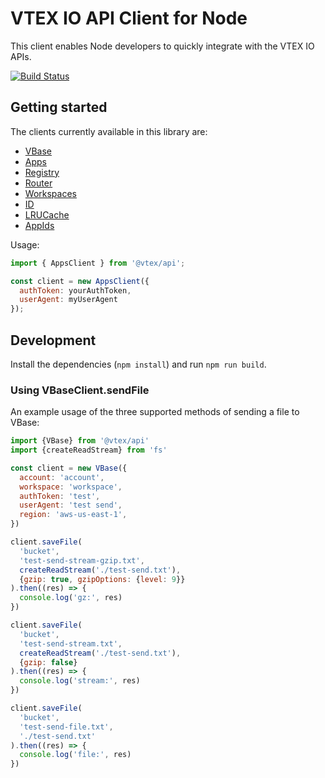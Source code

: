 # VTEX IO API Client for Node

This client enables Node developers to quickly integrate with the VTEX IO APIs.

[![Build Status](https://travis-ci.org/vtex/node-vtex-api.svg?branch=master)](https://travis-ci.org/vtex/node-vtex-api)

## Getting started

The clients currently available  in this library are:

- [VBase](https://github.com/vtex/node-vtex-api/blob/master/src/VBase.ts)
- [Apps](https://github.com/vtex/node-vtex-api/blob/master/src/Apps.ts)
- [Registry](https://github.com/vtex/node-vtex-api/blob/master/src/Registry.ts)
- [Router](https://github.com/vtex/node-vtex-api/blob/master/src/Router.ts)
- [Workspaces](https://github.com/vtex/node-vtex-api/blob/master/src/Workspaces.ts)
- [ID](https://github.com/vtex/node-vtex-api/blob/master/src/ID.ts)
- [LRUCache](https://github.com/vtex/node-vtex-api/blob/master/src/LRUCache.ts)
- [AppIds](https://github.com/vtex/node-vtex-api/blob/master/src/AppIds.ts)

Usage:

```js
import { AppsClient } from '@vtex/api';

const client = new AppsClient({
  authToken: yourAuthToken,
  userAgent: myUserAgent
});
```

## Development

Install the dependencies (`npm install`) and run `npm run build`.


### Using VBaseClient.sendFile

An example usage of the three supported methods of sending a file to VBase:

```js
import {VBase} from '@vtex/api'
import {createReadStream} from 'fs'

const client = new VBase({
  account: 'account',
  workspace: 'workspace',
  authToken: 'test',
  userAgent: 'test send',
  region: 'aws-us-east-1',
})

client.saveFile(
  'bucket',
  'test-send-stream-gzip.txt',
  createReadStream('./test-send.txt'),
  {gzip: true, gzipOptions: {level: 9}}
).then((res) => {
  console.log('gz:', res)
})

client.saveFile(
  'bucket',
  'test-send-stream.txt',
  createReadStream('./test-send.txt'),
  {gzip: false}
).then((res) => {
  console.log('stream:', res)
})

client.saveFile(
  'bucket',
  'test-send-file.txt',
  './test-send.txt'
).then((res) => {
  console.log('file:', res)
})
```
